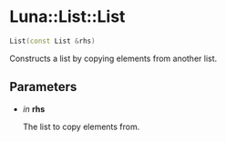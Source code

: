 # Luna::List::List

```c++
List(const List &rhs)
```

Constructs a list by copying elements from another list. 



## Parameters
* *in* **rhs**

    The list to copy elements from. 

